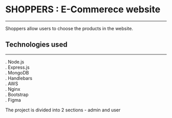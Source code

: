 # SHOPPERS : E-Commerece website
<hr/>
Shoppers allow users to choose the products in the website.<br/>

## Technologies used
<hr/>
. Node.js<br/>
. Express.js<br/>
. MongoDB<br/>
. Handlebars<br/>
. AWS<br/>
. Nginx<br/>
. Bootstrap<br/>
. Figma<br/>

The project is divided into 2 sections - admin and user

